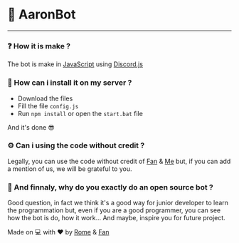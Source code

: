 # 🤖 AaronBot
---

### ❓ How it is make ?
The bot is make in [JavaScript](https://developer.mozilla.org/fr/docs/Web/JavaScript) using [Discord.js](https://discord.js.org/#/docs/main/stable/general/welcome)



### 🔧 How can i install it on my server ?
- Download the files
- Fill the file `config.js`
- Run `npm install` or open the `start.bat` file

And it's done 😎



### ⚙️ Can i using the code without credit ?
Legally, you can use the code without credit of [Fan](https://discord.com/users/524615583447384064) & [Me](https://discord.com/users/709481084286533773) but, if you can add a mention of us, we will be grateful to you.



### 🤨 And finnaly, why do you exactly do an open source bot ?
Good question, in fact we think it's a good way for junior developer to learn the programmation but, even if you are a good programmer, you can see how the bot is do, how it work... And maybe, inspire you for future project.



Made on 💻 with ❤️ by [Rome](https://discord.com/users/709481084286533773) & [Fan](https://discord.com/users/524615583447384064)
